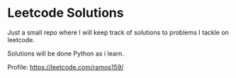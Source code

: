 # Leetcode Solutions 
Just a small repo where I will keep track of solutions to problems I tackle on leetcode.

Solutions will be done Python as i learn. 

Profile: https://leetcode.com/ramos159/
